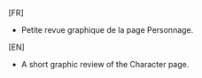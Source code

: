 [FR]

- Petite revue graphique de la page Personnage.

[EN]

- A short graphic review of the Character page.
